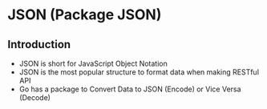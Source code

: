 # JSON (Package JSON)

## Introduction
- JSON is short for JavaScript Object Notation
- JSON is the most popular structure to format data when making RESTful API
- Go has a package to Convert Data to JSON (Encode) or Vice Versa (Decode)